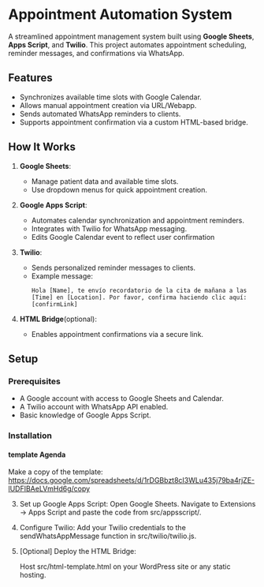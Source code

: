 # Appointment Automation System

A streamlined appointment management system built using **Google Sheets**, **Apps Script**, and **Twilio**. This project automates appointment scheduling, reminder messages, and confirmations via WhatsApp.

## Features

- Synchronizes available time slots with Google Calendar.
- Allows manual appointment creation via URL/Webapp.
- Sends automated WhatsApp reminders to clients.
- Supports appointment confirmation via a custom HTML-based bridge.

## How It Works

1. **Google Sheets**:
   - Manage patient data and available time slots.
   - Use dropdown menus for quick appointment creation.

2. **Google Apps Script**:
   - Automates calendar synchronization and appointment reminders.
   - Integrates with Twilio for WhatsApp messaging.
   - Edits Google Calendar event to reflect user confirmation

3. **Twilio**:
   - Sends personalized reminder messages to clients.
   - Example message:  
     ```
     Hola [Name], te envío recordatorio de la cita de mañana a las [Time] en [Location]. Por favor, confirma haciendo clic aquí: [confirmLink]
     ```

4. **HTML Bridge**(optional):
   - Enables appointment confirmations via a secure link.
   

## Setup

### Prerequisites

- A Google account with access to Google Sheets and Calendar.
- A Twilio account with WhatsApp API enabled.
- Basic knowledge of Google Apps Script.

### Installation

#### template Agenda

Make a copy of the template: https://docs.google.com/spreadsheets/d/1rDGBbzt8cI3WLu435j79ba4rjZE-lUDFIBAeLVmHd6g/copy

3.    Set up Google Apps Script:
    Open Google Sheets.
    Navigate to Extensions → Apps Script and paste the code from src/appsscript/.

4. Configure Twilio:
    Add your Twilio credentials to the sendWhatsAppMessage function in src/twilio/twilio.js.

5. [Optional] Deploy the HTML Bridge:

    Host src/html-template.html on your WordPress site or any static hosting.
